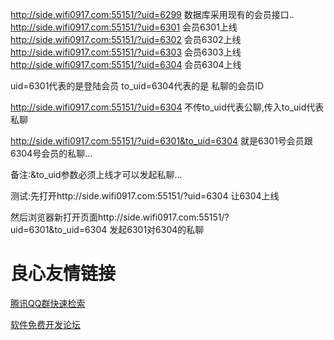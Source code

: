 http://side.wifi0917.com:55151/?uid=6299  数据库采用现有的会员接口..
http://side.wifi0917.com:55151/?uid=6301   会员6301上线
http://side.wifi0917.com:55151/?uid=6302   会员6302上线
http://side.wifi0917.com:55151/?uid=6303   会员6303上线
http://side.wifi0917.com:55151/?uid=6304   会员6304上线


uid=6301代表的是登陆会员
to_uid=6304代表的是 私聊的会员ID


http://side.wifi0917.com:55151/?uid=6304     不传to_uid代表公聊,传入to_uid代表私聊


http://side.wifi0917.com:55151/?uid=6301&to_uid=6304    就是6301号会员跟6304号会员的私聊...


备注:&to_uid参数必须上线才可以发起私聊...


测试:先打开http://side.wifi0917.com:55151/?uid=6304  让6304上线

然后浏览器新打开页面http://side.wifi0917.com:55151/?uid=6301&to_uid=6304  发起6301对6304的私聊





 # 良心友情链接

[腾讯QQ群快速检索](http://u.720life.cn/s/8cf73f7c)

[软件免费开发论坛](http://u.720life.cn/s/bbb01dc0)